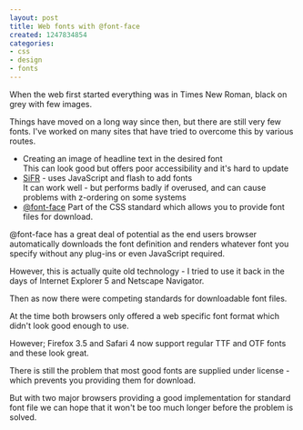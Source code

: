 ```yaml
---
layout: post
title: Web fonts with @font-face
created: 1247834854
categories:
- css
- design
- fonts
---
```

<p>
When the web first started everything was in Times New Roman, black on grey with few images.
</p>
<p>
Things have moved on a long way since then, but there are still very few fonts. I've worked on many sites that have tried to overcome this by various routes.
</p>
<ul>
	<li>Creating an image of headline text in the desired font<br />
	This can look good but offers poor accessibility and it's hard to update</li>
	<li><a href="http://www.mikeindustries.com/blog/sifr/">SiFR</a> - uses JavaScript and flash to add fonts<br />
	It can work well - but performs badly if overused, and can cause problems with z-ordering on some systems</li>
	<li><a href="http://www.w3.org/TR/css3-fonts/#the-font-face-rule">@font-face</a> Part of the CSS standard which allows you to provide font files for download.</li>
</ul>
<p>
@font-face has a great deal of potential as the end users browser automatically downloads the font definition and renders whatever font you specify without any plug-ins or even JavaScript required.
</p>
<p>
However, this is actually quite old technology - I tried to use it back in the days of Internet Explorer 5 and Netscape Navigator.
</p>
<p>
Then as now there were competing standards for downloadable font files.
</p>
<p>
At the time both browsers only offered a web specific font format which didn't look good enough to use.
</p>
<p>
However; Firefox 3.5 and Safari 4 now support regular TTF and OTF fonts and these look great.
</p>
<p>
There is still the problem that most good fonts are supplied under license - which prevents you providing them for download. 
</p>
<p>
But with two major browsers providing a good implementation for standard font file we can hope that it won't be too much longer before the problem is solved. 
</p>
